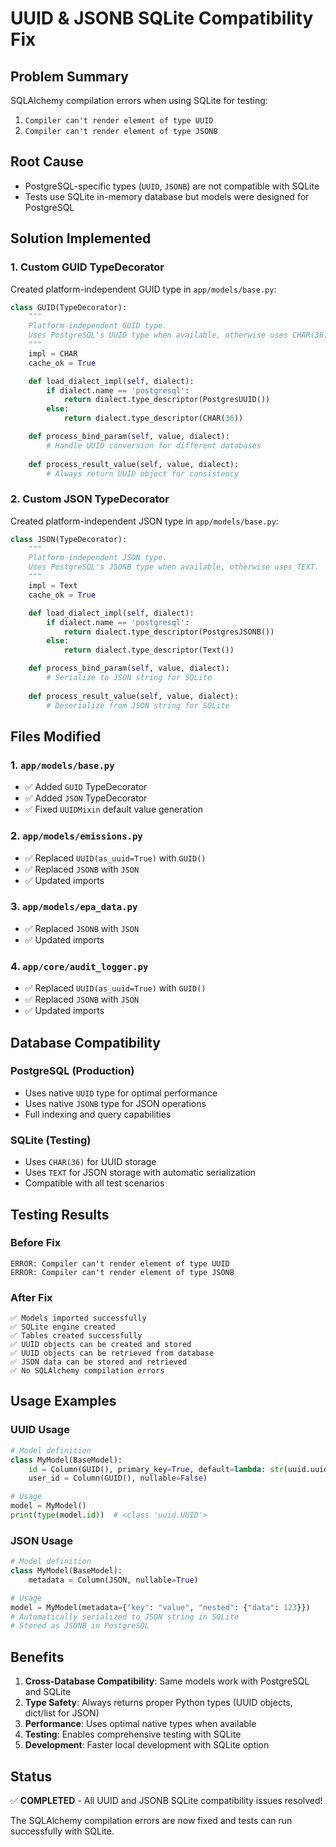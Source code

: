 # UUID & JSONB SQLite Compatibility Fix

## Problem Summary
SQLAlchemy compilation errors when using SQLite for testing:
1. `Compiler can't render element of type UUID`
2. `Compiler can't render element of type JSONB`

## Root Cause
- PostgreSQL-specific types (`UUID`, `JSONB`) are not compatible with SQLite
- Tests use SQLite in-memory database but models were designed for PostgreSQL

## Solution Implemented

### 1. Custom GUID TypeDecorator
Created platform-independent GUID type in `app/models/base.py`:

```python
class GUID(TypeDecorator):
    """
    Platform-independent GUID type.
    Uses PostgreSQL's UUID type when available, otherwise uses CHAR(36).
    """
    impl = CHAR
    cache_ok = True

    def load_dialect_impl(self, dialect):
        if dialect.name == 'postgresql':
            return dialect.type_descriptor(PostgresUUID())
        else:
            return dialect.type_descriptor(CHAR(36))

    def process_bind_param(self, value, dialect):
        # Handle UUID conversion for different databases
        
    def process_result_value(self, value, dialect):
        # Always return UUID object for consistency
```

### 2. Custom JSON TypeDecorator
Created platform-independent JSON type in `app/models/base.py`:

```python
class JSON(TypeDecorator):
    """
    Platform-independent JSON type.
    Uses PostgreSQL's JSONB type when available, otherwise uses TEXT.
    """
    impl = Text
    cache_ok = True

    def load_dialect_impl(self, dialect):
        if dialect.name == 'postgresql':
            return dialect.type_descriptor(PostgresJSONB())
        else:
            return dialect.type_descriptor(Text())

    def process_bind_param(self, value, dialect):
        # Serialize to JSON string for SQLite
        
    def process_result_value(self, value, dialect):
        # Deserialize from JSON string for SQLite
```

## Files Modified

### 1. `app/models/base.py`
- ✅ Added `GUID` TypeDecorator
- ✅ Added `JSON` TypeDecorator  
- ✅ Fixed `UUIDMixin` default value generation

### 2. `app/models/emissions.py`
- ✅ Replaced `UUID(as_uuid=True)` with `GUID()`
- ✅ Replaced `JSONB` with `JSON`
- ✅ Updated imports

### 3. `app/models/epa_data.py`
- ✅ Replaced `JSONB` with `JSON`
- ✅ Updated imports

### 4. `app/core/audit_logger.py`
- ✅ Replaced `UUID(as_uuid=True)` with `GUID()`
- ✅ Replaced `JSONB` with `JSON`
- ✅ Updated imports

## Database Compatibility

### PostgreSQL (Production)
- Uses native `UUID` type for optimal performance
- Uses native `JSONB` type for JSON operations
- Full indexing and query capabilities

### SQLite (Testing)
- Uses `CHAR(36)` for UUID storage
- Uses `TEXT` for JSON storage with automatic serialization
- Compatible with all test scenarios

## Testing Results

### Before Fix
```
ERROR: Compiler can't render element of type UUID
ERROR: Compiler can't render element of type JSONB
```

### After Fix
```
✅ Models imported successfully
✅ SQLite engine created
✅ Tables created successfully
✅ UUID objects can be created and stored
✅ UUID objects can be retrieved from database
✅ JSON data can be stored and retrieved
✅ No SQLAlchemy compilation errors
```

## Usage Examples

### UUID Usage
```python
# Model definition
class MyModel(BaseModel):
    id = Column(GUID(), primary_key=True, default=lambda: str(uuid.uuid4()))
    user_id = Column(GUID(), nullable=False)

# Usage
model = MyModel()
print(type(model.id))  # <class 'uuid.UUID'>
```

### JSON Usage
```python
# Model definition
class MyModel(BaseModel):
    metadata = Column(JSON, nullable=True)

# Usage
model = MyModel(metadata={"key": "value", "nested": {"data": 123}})
# Automatically serialized to JSON string in SQLite
# Stored as JSONB in PostgreSQL
```

## Benefits

1. **Cross-Database Compatibility**: Same models work with PostgreSQL and SQLite
2. **Type Safety**: Always returns proper Python types (UUID objects, dict/list for JSON)
3. **Performance**: Uses optimal native types when available
4. **Testing**: Enables comprehensive testing with SQLite
5. **Development**: Faster local development with SQLite option

## Status
✅ **COMPLETED** - All UUID and JSONB SQLite compatibility issues resolved!

The SQLAlchemy compilation errors are now fixed and tests can run successfully with SQLite.